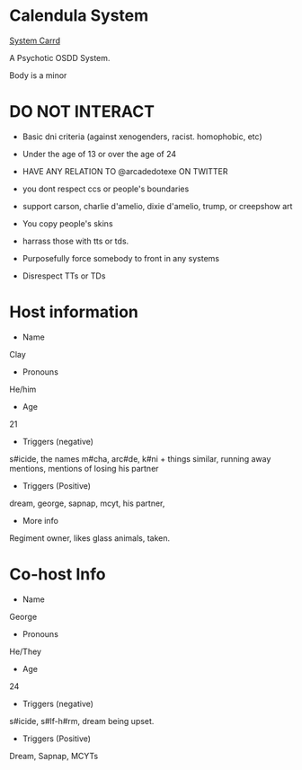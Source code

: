 # Calendula System
[System Carrd](https://calendula-system.carrd.co/)

A Psychotic OSDD System.

Body is a minor

# DO NOT INTERACT

- Basic dni criteria (against xenogenders, racist. homophobic, etc)
 
- Under the age of 13 or over the age of 24

- HAVE ANY RELATION TO @arcadedotexe ON TWITTER

- you dont respect ccs or people's boundaries

- support carson, charlie d'amelio, dixie d'amelio, trump, or creepshow art

- You copy people's skins

- harrass those with tts or tds.

- Purposefully force somebody to front in any systems

- Disrespect TTs or TDs

# Host information

- Name

Clay

- Pronouns

He/him

- Age

21

- Triggers (negative)

s#icide, the names m#cha, arc#de, k#ni + things similar, running away mentions, mentions of losing his partner

- Triggers (Positive)

dream, george, sapnap, mcyt, his partner,

- More info

Regiment owner, likes glass animals, taken.

# Co-host Info

- Name

George

- Pronouns

He/They

- Age

24

- Triggers (negative)

s#icide, s#lf-h#rm, dream being upset.

- Triggers (Positive)

Dream, Sapnap, MCYTs
